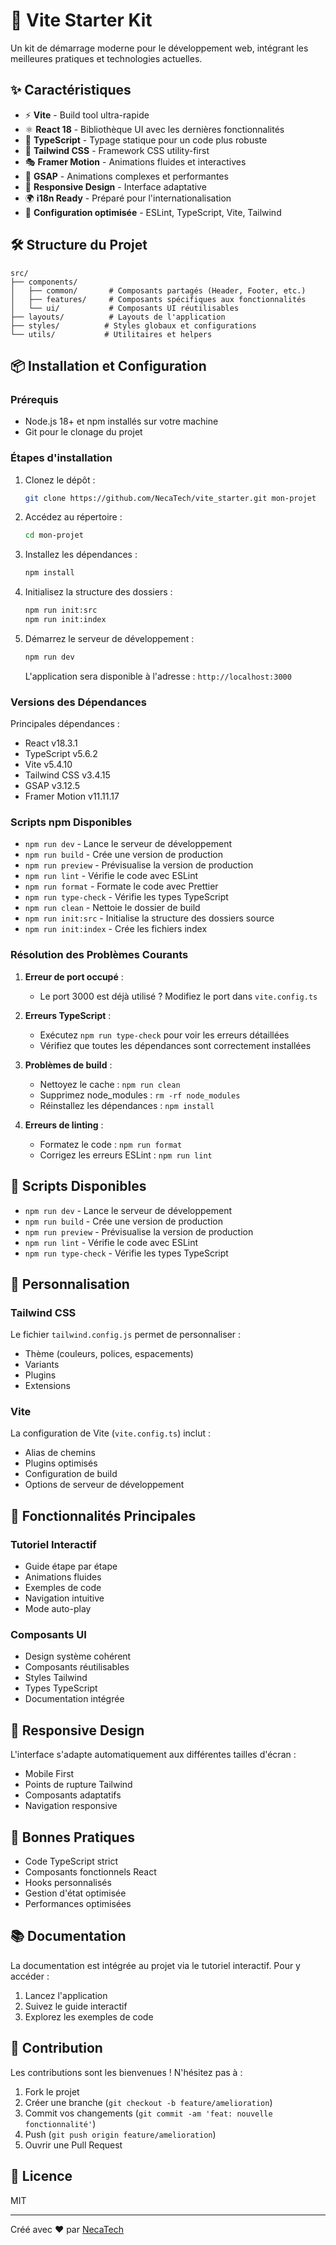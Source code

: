 # 🚀 Vite Starter Kit

Un kit de démarrage moderne pour le développement web, intégrant les meilleures pratiques et technologies actuelles.

## ✨ Caractéristiques

- ⚡️ **Vite** - Build tool ultra-rapide
- ⚛️ **React 18** - Bibliothèque UI avec les dernières fonctionnalités
- 📘 **TypeScript** - Typage statique pour un code plus robuste
- 🎨 **Tailwind CSS** - Framework CSS utility-first
- 🎭 **Framer Motion** - Animations fluides et interactives
- 💫 **GSAP** - Animations complexes et performantes
- 📱 **Responsive Design** - Interface adaptative
- 🌍 **i18n Ready** - Préparé pour l'internationalisation
- 🔧 **Configuration optimisée** - ESLint, TypeScript, Vite, Tailwind

## 🛠️ Structure du Projet

```
src/
├── components/
│   ├── common/       # Composants partagés (Header, Footer, etc.)
│   ├── features/     # Composants spécifiques aux fonctionnalités
│   └── ui/           # Composants UI réutilisables
├── layouts/          # Layouts de l'application
├── styles/          # Styles globaux et configurations
└── utils/           # Utilitaires et helpers
```

## 📦 Installation et Configuration

### Prérequis

- Node.js 18+ et npm installés sur votre machine
- Git pour le clonage du projet

### Étapes d'installation

1. Clonez le dépôt :
   ```bash
   git clone https://github.com/NecaTech/vite_starter.git mon-projet
   ```

2. Accédez au répertoire :
   ```bash
   cd mon-projet
   ```

3. Installez les dépendances :
   ```bash
   npm install
   ```

4. Initialisez la structure des dossiers :
   ```bash
   npm run init:src
   npm run init:index
   ```

5. Démarrez le serveur de développement :
   ```bash
   npm run dev
   ```
   L'application sera disponible à l'adresse : `http://localhost:3000`

### Versions des Dépendances

Principales dépendances :
- React v18.3.1
- TypeScript v5.6.2
- Vite v5.4.10
- Tailwind CSS v3.4.15
- GSAP v3.12.5
- Framer Motion v11.11.17

### Scripts npm Disponibles

- `npm run dev` - Lance le serveur de développement
- `npm run build` - Crée une version de production
- `npm run preview` - Prévisualise la version de production
- `npm run lint` - Vérifie le code avec ESLint
- `npm run format` - Formate le code avec Prettier
- `npm run type-check` - Vérifie les types TypeScript
- `npm run clean` - Nettoie le dossier de build
- `npm run init:src` - Initialise la structure des dossiers source
- `npm run init:index` - Crée les fichiers index

### Résolution des Problèmes Courants

1. **Erreur de port occupé** :
   - Le port 3000 est déjà utilisé ? Modifiez le port dans `vite.config.ts`
   
2. **Erreurs TypeScript** :
   - Exécutez `npm run type-check` pour voir les erreurs détaillées
   - Vérifiez que toutes les dépendances sont correctement installées

3. **Problèmes de build** :
   - Nettoyez le cache : `npm run clean`
   - Supprimez node_modules : `rm -rf node_modules`
   - Réinstallez les dépendances : `npm install`

4. **Erreurs de linting** :
   - Formatez le code : `npm run format`
   - Corrigez les erreurs ESLint : `npm run lint`

## 🚀 Scripts Disponibles

- `npm run dev` - Lance le serveur de développement
- `npm run build` - Crée une version de production
- `npm run preview` - Prévisualise la version de production
- `npm run lint` - Vérifie le code avec ESLint
- `npm run type-check` - Vérifie les types TypeScript

## 🎨 Personnalisation

### Tailwind CSS

Le fichier `tailwind.config.js` permet de personnaliser :
- Thème (couleurs, polices, espacements)
- Variants
- Plugins
- Extensions

### Vite

La configuration de Vite (`vite.config.ts`) inclut :
- Alias de chemins
- Plugins optimisés
- Configuration de build
- Options de serveur de développement

## 🎯 Fonctionnalités Principales

### Tutoriel Interactif
- Guide étape par étape
- Animations fluides
- Exemples de code
- Navigation intuitive
- Mode auto-play

### Composants UI
- Design système cohérent
- Composants réutilisables
- Styles Tailwind
- Types TypeScript
- Documentation intégrée

## 📱 Responsive Design

L'interface s'adapte automatiquement aux différentes tailles d'écran :
- Mobile First
- Points de rupture Tailwind
- Composants adaptatifs
- Navigation responsive

## 🔧 Bonnes Pratiques

- Code TypeScript strict
- Composants fonctionnels React
- Hooks personnalisés
- Gestion d'état optimisée
- Performances optimisées

## 📚 Documentation

La documentation est intégrée au projet via le tutoriel interactif. Pour y accéder :
1. Lancez l'application
2. Suivez le guide interactif
3. Explorez les exemples de code

## 🤝 Contribution

Les contributions sont les bienvenues ! N'hésitez pas à :
1. Fork le projet
2. Créer une branche (`git checkout -b feature/amelioration`)
3. Commit vos changements (`git commit -am 'feat: nouvelle fonctionnalité'`)
4. Push (`git push origin feature/amelioration`)
5. Ouvrir une Pull Request

## 📄 Licence

MIT

---

Créé avec ♥️ par [NecaTech](https://github.com/NecaTech)
